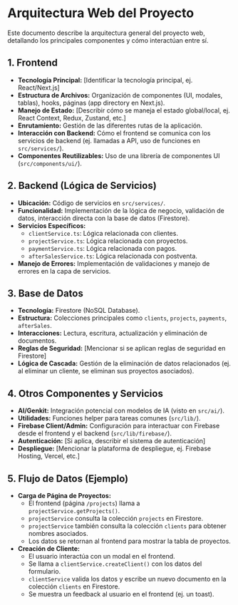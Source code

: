 # Arquitectura Web del Proyecto

Este documento describe la arquitectura general del proyecto web, detallando los principales componentes y cómo interactúan entre sí.

## 1. Frontend

*   **Tecnología Principal:** [Identificar la tecnología principal, ej. React/Next.js]
*   **Estructura de Archivos:** Organización de componentes (UI, modales, tablas), hooks, páginas (app directory en Next.js).
*   **Manejo de Estado:** [Describir cómo se maneja el estado global/local, ej. React Context, Redux, Zustand, etc.]
*   **Enrutamiento:** Gestión de las diferentes rutas de la aplicación.
*   **Interacción con Backend:** Cómo el frontend se comunica con los servicios de backend (ej. llamadas a API, uso de funciones en `src/services/`).
*   **Componentes Reutilizables:** Uso de una librería de componentes UI (`src/components/ui/`).

## 2. Backend (Lógica de Servicios)

*   **Ubicación:** Código de servicios en `src/services/`.
*   **Funcionalidad:** Implementación de la lógica de negocio, validación de datos, interacción directa con la base de datos (Firestore).
*   **Servicios Específicos:**
    *   `clientService.ts`: Lógica relacionada con clientes.
    *   `projectService.ts`: Lógica relacionada con proyectos.
    *   `paymentService.ts`: Lógica relacionada con pagos.
    *   `afterSalesService.ts`: Lógica relacionada con postventa.
*   **Manejo de Errores:** Implementación de validaciones y manejo de errores en la capa de servicios.

## 3. Base de Datos

*   **Tecnología:** Firestore (NoSQL Database).
*   **Estructura:** Colecciones principales como `clients`, `projects`, `payments`, `afterSales`.
*   **Interacciones:** Lectura, escritura, actualización y eliminación de documentos.
*   **Reglas de Seguridad:** [Mencionar si se aplican reglas de seguridad en Firestore]
*   **Lógica de Cascada:** Gestión de la eliminación de datos relacionados (ej. al eliminar un cliente, se eliminan sus proyectos asociados).

## 4. Otros Componentes y Servicios

*   **AI/Genkit:** Integración potencial con modelos de IA (visto en `src/ai/`).
*   **Utilidades:** Funciones helper para tareas comunes (`src/lib/`).
*   **Firebase Client/Admin:** Configuración para interactuar con Firebase desde el frontend y el backend (`src/lib/firebase/`).
*   **Autenticación:** [Si aplica, describir el sistema de autenticación]
*   **Despliegue:** [Mencionar la plataforma de despliegue, ej. Firebase Hosting, Vercel, etc.]

## 5. Flujo de Datos (Ejemplo)

*   **Carga de Página de Proyectos:**
    *   El frontend (página `/projects`) llama a `projectService.getProjects()`.
    *   `projectService` consulta la colección `projects` en Firestore.
    *   `projectService` también consulta la colección `clients` para obtener nombres asociados.
    *   Los datos se retornan al frontend para mostrar la tabla de proyectos.
*   **Creación de Cliente:**
    *   El usuario interactúa con un modal en el frontend.
    *   Se llama a `clientService.createClient()` con los datos del formulario.
    *   `clientService` valida los datos y escribe un nuevo documento en la colección `clients` en Firestore.
    *   Se muestra un feedback al usuario en el frontend (ej. un toast).
